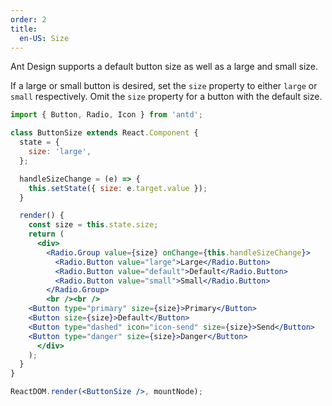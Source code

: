 ```yaml
---
order: 2
title:
  en-US: Size
---
```



Ant Design supports a default button size as well as a large and small size.

If a large or small button is desired, set the `size` property to either `large` or `small` respectively. Omit the `size` property for a button with the default size.

````jsx
import { Button, Radio, Icon } from 'antd';

class ButtonSize extends React.Component {
  state = {
    size: 'large',
  };

  handleSizeChange = (e) => {
    this.setState({ size: e.target.value });
  }

  render() {
    const size = this.state.size;
    return (
      <div>
        <Radio.Group value={size} onChange={this.handleSizeChange}>
          <Radio.Button value="large">Large</Radio.Button>
          <Radio.Button value="default">Default</Radio.Button>
          <Radio.Button value="small">Small</Radio.Button>
        </Radio.Group>
        <br /><br />
    <Button type="primary" size={size}>Primary</Button>
    <Button size={size}>Default</Button>
    <Button type="dashed" icon="icon-send" size={size}>Send</Button>
    <Button type="danger" size={size}>Danger</Button>
      </div>
    );
  }
}

ReactDOM.render(<ButtonSize />, mountNode);
````


